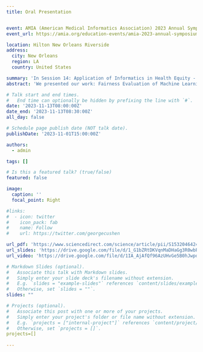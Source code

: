 ```yaml
---
title: Oral Presentation


event: AMIA (American Medical Informatics Association) 2023 Annual Symposium.
event_url: https://amia.org/education-events/amia-2023-annual-symposium

location: Hilton New Orleans Riverside
address:
  city: New Orleans
  region: LA
  country: United States

summary: 'In Session 14: Application of Informatics in Health Equity - "All the Things You Are" at AMIA.'
abstract: 'We presented our work: Fairness Evaluation of Machine Learning Models Using Propensity Score Matching: Assessing Racial Bias in Mortality Prediction for Chronic Diseases'

# Talk start and end times.
#   End time can optionally be hidden by prefixing the line with `#`.
date: '2023-11-13T08:00:00Z'
date_end: '2023-11-13T08:30:00Z'
all_day: false

# Schedule page publish date (NOT talk date).
publishDate: '2023-11-01T15:00:00Z'

authors:
  - admin

tags: []

# Is this a featured talk? (true/false)
featured: false

image:
  caption: ''
  focal_point: Right

#links:
#  - icon: twitter
#    icon_pack: fab
#    name: Follow
#    url: https://twitter.com/georgecushen

url_pdf: 'https://www.sciencedirect.com/science/article/pii/S1532046424000959'
url_slides: 'https://drive.google.com/file/d/1_G1bZRtDKVqnMaDHaGg3R0wbPgrXT-QB/view?usp=sharing'
url_video: 'https://drive.google.com/file/d/1IA_AjAfQf96AzUHvGe5B0hJwpdkV6FTO/view?usp=sharing'

# Markdown Slides (optional).
#   Associate this talk with Markdown slides.
#   Simply enter your slide deck's filename without extension.
#   E.g. `slides = "example-slides"` references `content/slides/example-slides.md`.
#   Otherwise, set `slides = ""`.
slides: ""

# Projects (optional).
#   Associate this post with one or more of your projects.
#   Simply enter your project's folder or file name without extension.
#   E.g. `projects = ["internal-project"]` references `content/project/deep-learning/index.md`.
#   Otherwise, set `projects = []`.
projects=[]
  
---
```


<!-- {{% callout note %}}
Click on the **Slides** button above to view the built-in slides feature.
{{% /callout %}}

Slides can be added in a few ways:

- **Create** slides using Hugo Blox Builder's [_Slides_](https://docs.hugoblox.com/reference/content-types/) feature and link using `slides` parameter in the front matter of the talk file
- **Upload** an existing slide deck to `static/` and link using `url_slides` parameter in the front matter of the talk file
- **Embed** your slides (e.g. Google Slides) or presentation video on this page using [shortcodes](https://docs.hugoblox.com/reference/markdown/). -->

<!-- Further event details, including [page elements](https://docs.hugoblox.com/reference/markdown/) such as image galleries, can be added to the body of this page. -->
